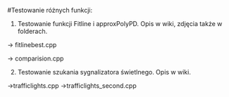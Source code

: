 #Testowanie różnych funkcji:

1. Testowanie funkcji Fitline i approxPolyPD. Opis w wiki, zdjęcia także w folderach.

-> fitlinebest.cpp

-> comparision.cpp

2. Testowanie szukania sygnalizatora świetlnego. Opis w wiki.

->trafficlights.cpp
->trafficlights_second.cpp
